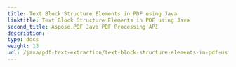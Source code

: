 ```yaml
---
title: Text Block Structure Elements in PDF using Java
linktitle: Text Block Structure Elements in PDF using Java
second_title: Aspose.PDF Java PDF Processing API
description: 
type: docs
weight: 13
url: /java/pdf-text-extraction/text-block-structure-elements-in-pdf-using-java/
---
```

